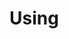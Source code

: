 # Using <style> in Markdown

`<style>` tags in markdown files will be transpiled:

```markdown
---
title: Hello World
---

Let me show you an example:

<button>click this</button>

<style scoped>
button {
  color: red
}
</style>
```

This is basically magic, we extract all `<style>` tags in the markdown and let `vue-loader` handle it. So everything that works for `<style` tag in normal `.vue` file works here too.

